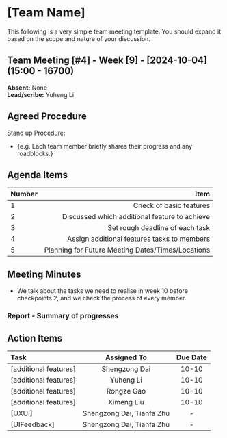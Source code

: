 # [Team Name]

This following is a very simple team meeting template. You should expand it based on the scope and nature of your discussion.

## Team Meeting [#4] - Week [9] - [2024-10-04] (15:00 - 16700)

**Absent:** None
<br>
**Lead/scribe:** Yuheng Li

## Agreed Procedure

Stand up Procedure: 

- {e.g. Each team member briefly shares their progress and any roadblocks.}

## Agenda Items

| Number | Item                                              |
|:------ | -------------------------------------------------:|
| 1      | Check of basic features                           |
| 2      | Discussed which additional feature to achieve     |
| 3      | Set rough deadline of each task                   |
| 4      | Assign additional features tasks to members       |
| 5      | Planning for Future Meeting Dates/Times/Locations |

## Meeting Minutes

- We talk about the tasks we need to realise in week 10 before checkpoints 2, and we  check the process of every member.

### Report - Summary of progresses

## Action Items

| Task                  | Assigned To               | Due Date |
|:--------------------- |:-------------------------:|:--------:|
| [additional features] | Shengzong Dai             | 10-10    |
| [additional features] | Yuheng Li                 | 10-10    |
| [additional features] | Rongze Gao                | 10-10    |
| [additional features] | Ximeng Liu                | 10-10    |
| [UXUI]                | Shengzong Dai, Tianfa Zhu | -        |
| [UIFeedback]          | Shengzong Dai, Tianfa Zhu | -        |
